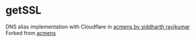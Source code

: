 # getSSL
DNS alias implementation with Cloudflare in [acmens by siddharth ravikumar](https://github.com/r5d/acmens)<br>
Forked from [acmens](https://github.com/r5d/acmens)
